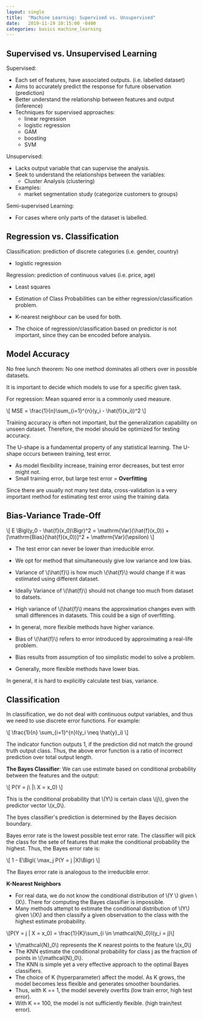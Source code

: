 ```yaml
---
layout: single
title:  "Machine Learning: Supervised vs. Unsupervised"
date:   2019-11-19 10:15:00 -0400
categories: basics machine_learning
---
```


## Supervised vs. Unsupervised Learning

Supervised:
- Each set of features, have associated outputs. (i.e. labelled dataset)
- Aims to accurately predict the response for future observation (prediction)
- Better understand the relationship between features and output (inference)
- Techniques for supervised approaches:
    - linear regression
    - logistic regression
    - GAM
    - boosting
    - SVM

Unsupervised:
- Lacks output variable that can supervise the analysis.
- Seek to understand the relationships between the variables:
    - Cluster Analysis (clustering)
- Examples:
    - market segmentation study (categorize customers to groups)

Semi-supervised Learning:
- For cases where only parts of the dataset is labelled.

## Regression vs. Classification

Classification: prediction of discrete categories (i.e. gender, country)
- logistic regression

Regression: prediction of continuous values (i.e. price, age)
- Least squares

- Estimation of Class Probabilities can be either regression/classification problem.
- K-nearest neighbour can be used for both.
- The choice of regression/classification based on predictor is not important, since they can be encoded before analysis.

## Model Accuracy
No free lunch theorem: No one method dominates all others over in possible datasets.

It is important to decide which models to use for a specific given task.

For regression: Mean squared error is a commonly used measure.

\\[ MSE = \frac{1}{n}\sum_{i=1}^{n}(y_i - \hat{f}(x_i))^2 \\]

Training accuracy is often not important, but the generalization capability on unseen dataset. Therefore, the model should be optimized for testing accuracy.

The U-shape is a fundamental property of any statistical learning. The U-shape occurs between training, test error.
- As model flexibility increase, training error decreases, but test error might not.
- Small training error, but large test error = **Overfitting**

Since there are usually not many test data, cross-validation is a very important method for estimating test error using the training data.

## Bias-Variance Trade-Off

\\[ E \Bigl(y_0 - \hat{f}(x_0)\Bigr)^2 = \mathrm{Var}(\hat{f}(x_0)) + [\mathrm{Bias}(\hat{f}(x_0))]^2 + \mathrm{Var}(\epsilon) \\]

- The test error can never be lower than irreducible error.
- We opt for method that simultaneously give low variance and low bias.
- Variance of \\(\hat{f}\\) is how much \\(\hat{f}\\) would change if it was estimated using different dataset.
- Ideally Variance of \\(\hat{f}\\) should not change too much from dataset to datsets.
- High variance of \\(\hat{f}\\) means the approximation changes even with small differences in datasets. This could be a sign of overfitting.
- In general, more flexible methods have higher variance.

- Bias of \\(\hat{f}\\) refers to error introduced by approximating a real-life problem.
- Bias results from assumption of too simplistic model to solve a problem.
- Generally, more flexible methods have lower bias.

In general, it is hard to explicitly calculate test bias, variance.

## Classification
In classification, we do not deal with continuous output variables, and thus we need to use discrete error functions. For example:

\\[ \frac{1}{n} \sum_{i=1}^{n}I(y_i \neq \hat{y}_i) \\]

The indicator function outputs 1, if the prediction did not match the ground truth output class. Thus, the above error function is a ratio of incorrect prediction over total output length.

**The Bayes Classifier**: We can use estimate based on conditional probability between the features and the output:

\\[ P(Y = j\ \|\ X = x_0) \\]

This is the conditional probability that \\(Y\\) is certain class \\(j\\), given the predictor vector \\(x_0\\).

The byes classifier's prediction is determined by the Bayes decision boundary.

Bayes error rate is the lowest possible test error rate. The classifier will pick the class for the sete of features that make the conditional probability the highest. Thus, the Bayes error rate is:

\\[ 1 - E\Bigl( \max_j P(Y = j \|X)\Bigr) \\]

The Bayes error rate is analogous to the irreducible error.

**K-Nearest Neighbors**
- For real data, we do not know the conditional distribution of \\(Y \\) given \\(X\\). There for computing the Bayes classifier is impossible.
- Many methods attempt to estimate the conditional distribution of \\(Y\\) given \\(X\\) and then classify a given observation to the class with the highest estimate probability.

\\[P(Y = j \| X = x_0) = \frac{1}{K}\sum_{i \in \mathcal{N}_0}I(y_i = j)\\]

- \\(\mathcal{N}_0\\) represents the K nearest points to the feature \\(x_0\\)
- The KNN estimate the conditional probability for class j as the fraction of points in \\(\mathcal{N}_0\\).
- The KNN is simple yet a very effective approach to the optimal Bayes classifiers.
- The choice of K (hyperparameter) affect the model. As K grows, the model becomes less flexible and generates smoother boundaries.
- Thus, with K == 1, the model severely overfits (low train error, high test error).
- With K == 100, the model is not sufficiently flexible. (high train/test error).
